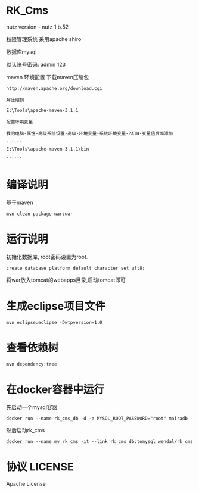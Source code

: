 RK_Cms
======================================

nutz version - nutz 1.b.52

权限管理系统 采用apache shiro

数据库mysql

默认账号密码: admin 123

maven 环境配置
 下载maven压缩包
 
 	http://maven.apache.org/download.cgi
 	
 	解压缩到
 	
 	E:\Tools\apache-maven-3.1.1
 	
 	配置环境变量
 	
 	我的电脑-属性-高级系统设置-高级-环境变量-系统环境变量-PATH-变量值后面添加
 	
	``````
	E:\Tools\apache-maven-3.1.1\bin
	
	``````
	
编译说明
=================================================

基于maven

```
mvn clean package war:war
```

运行说明
================================================

初始化数据库, root密码设置为root.
```
create database platform default character set uft8;
```

将war放入tomcat的webapps目录,启动tomcat即可

生成eclipse项目文件
================================================

```
mvn eclipse:eclipse -Dwtpversion=1.0
```

查看依赖树
================================================

```
mvn dependency:tree
```

在docker容器中运行
===============================================

先启动一个mysql容器

```
docker run --name rk_cms_db -d -e MYSQL_ROOT_PASSWORD="root" mairadb
```

然后启动rk_cms

```
docker run --name my_rk_cms -it --link rk_cms_db:tomysql wendal/rk_cms
```

协议 LICENSE
========================================================

Apache License
